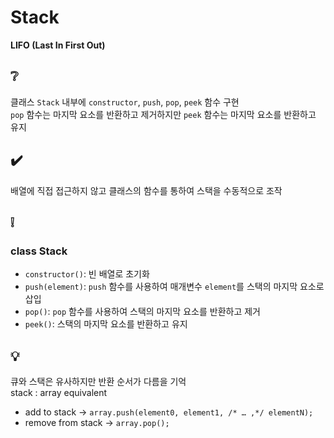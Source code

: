 # Stack
**LIFO (Last In First Out)**

## ❔
클래스 `Stack` 내부에 `constructor`, `push`, `pop`, `peek` 함수 구현  
`pop` 함수는 마지막 요소를 반환하고 제거하지만 `peek` 함수는 마지막 요소를 반환하고 유지

## ✔️
배열에 직접 접근하지 않고 클래스의 함수를 통하여 스택을 수동적으로 조작

## ❕
### class Stack
- `constructor()`: 빈 배열로 초기화
- `push(element)`: `push` 함수를 사용하여 매개변수 `element`를 스택의 마지막 요소로 삽입
- `pop()`: `pop` 함수를 사용하여 스택의 마지막 요소를 반환하고 제거
- `peek()`: 스택의 마지막 요소를 반환하고 유지

## 💡
큐와 스택은 유사하지만 반환 순서가 다름을 기억  
stack : array equivalent
- add to stack -> `array.push(element0, element1, /* … ,*/ elementN);`
- remove from stack -> `array.pop();`
